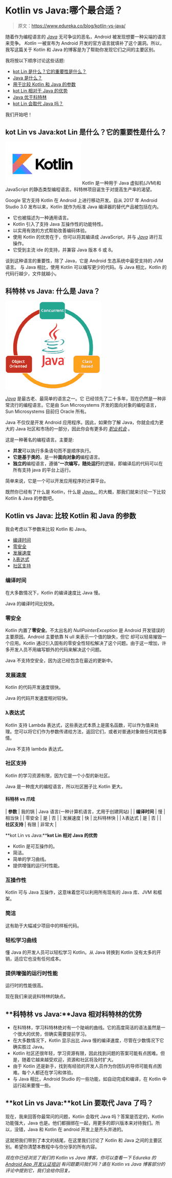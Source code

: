 # Kotlin vs Java:哪个最合适？

> 原文：<https://www.edureka.co/blog/kotlin-vs-java/>

随着作为编程语言的 [*Java*](https://www.edureka.co/java-j2ee-training-course) 无可争议的恶名，Android 被发现想要一种尖端的语言来竞争。 *Kotlin* 一被宣布为 Android 开发的官方语言就填补了这个漏洞。所以，我写这篇关于 Kotlin 和 Java 的博客是为了帮助你发现它们之间的主要区别。

我将按以下顺序讨论这些话题:

*   [kot Lin 是什么？它的重要性是什么？](#What_is_Kotlin?_What_is_its_importance?)
*   [Java 是什么？](#What_is_Java?)
*   [用于比较 Kotlin 和 Java 的参数](#Parameters_to_compare_Kotlin_and_Java)
*   [kot Lin 相对于 Java 的优势](#Advantages_of_Kotlin_over_Java)
*   [Java 优于科特林](#Advantages_of_Java_over_Kotlin)
*   [kot Lin 会取代 Java 吗？](#Is_Kotlin_going_to_replace_Java?)

我们开始吧！

## **kot Lin vs Java:kot Lin 是什么？它的重要性是什么？**

![Kotlin logo- Kotlin vs Java- Edureka](img/8d7acfc6580f65e806be2d7f55d2041c.png) Kotlin 是一种用于 Java 虚拟机(JVM)和 JavaScript 的静态类型编程语言。科特林项目诞生于对提高生产率的渴望。

Google 官方支持 Kotlin 在 Android 上进行移动开发。自从 2017 年 Android Studio 3.0 发布以来，Kotlin 就作为标准 Java 编译器的替代产品被包括在内。

*   它也被描述为一种通用语言。
*   Kotlin 引入了支持 Java 互操作性的功能特性。
*   以实用有效的方式帮助改善编码体验。
*   使用 Kotlin 的优势在于，你可以将其编译成 JavaScript，并与 [*Java*](https://www.edureka.co/blog/top-10-reasons-to-learn-java/) 进行互操作。
*   它受到主流 ide 的支持，并兼容 Java 版本 6 或 8。

谈到这种语言的重要性，除了 Java，它是 Android 生态系统中最受支持的 JVM 语言。 与 Java 相比，使用 Kotlin 可以编写更少的代码。与 Java 相比，Kotlin 的代码行越少，文件就越小。

## **科特林 vs Java:** **什么是 Java？**

![Java - Kotlin vs Java - Edureka](img/ff8a4b5fe2a02a95b1813a3bc0b6a485.png)

[*Java*](https://www.edureka.co/blog/java-tutorial/) 是最古老、最简单的语言之一。它 已经领先了二十多年，现在仍然是一种非常流行的编程语言。它是由 Sun Microsystems 开发的面向对象的编程语言，Sun Microsystems 目前归 Oracle 所有。

Java 不仅仅是开发 Android 应用程序。因此，如果你了解 Java，你就会成为更大的 Java 社区和市场的一部分，因此你会有更多的 [*职业机会*](https://www.edureka.co/blog/your-guide-to-java-career-opportunities-how-to-bag-top-java-jobs) 。

这是一种著名的编程语言。主要是:

*   **并发**可以执行多条语句而不是顺序执行。
*   **它是基于类的**，是一种**面向对象的**编程语言。
*   **独立的**编程语言，遵循“**一次编写，随处运行**的逻辑，即编译后的代码可以在所有支持 java 的平台上运行。

简单来说，它是一个可以开发应用程序的计算平台。

既然你已经有了什么是 Kotlin，什么是 [*Java，*](https://www.edureka.co/blog/what-is-java/) 的大概，那我们就来讨论一下比较 Kotlin & Java 的参数吧。

## **Kotlin vs Java:** **比较 Kotlin 和 Java 的参数**

我会考虑以下参数来比较 Kotlin 和 Java。

*   [编译时间](#Compilation_time)
*   [零安全](#Null_safety)
*   [发展速度](#Development_speed)
*   [λ表达式](#Lambda_expressions)
*   [社区支持](#Community_support)

### **编译时间**

在大多数情况下，Kotlin 的编译速度比 Java 慢。

Java 的编译时间比较快。

### **零安全**

Kotlin 内置了**零安全**。不太出名的 *NullPointerException* 是 Android 开发错误的主要原因。Android 主要依靠 N ull 来表示一个值的缺失，但它 却可以轻易摧毁一个应用。Kotlin 通过引入固有的零安全性轻松解决了这个问题。由于这一增加，许多开发人员不用编写额外的代码来解决这个问题。

Java 不支持空安全，因为这已经包含在最近的更新中。

### **发展速度**

Kotlin 的代码开发速度很快。

Java 的代码开发速度相对较快。

### **λ表达式**

Kotlin 支持 Lambda 表达式，这些表达式本质上是匿名函数，可以作为值来处理。您可以将它们作为参数传递给方法，返回它们，或者对普通对象做任何其他事情。

Java 不支持 lambda 表达式。

### **社区支持**

Kotlin 的学习资源有限，因为它是一个小型的新社区。

Java 是一种庞大的编程语言，所以社区圈子比 Kotlin 更大。

#### **科特林 vs 爪哇**

| **参数** | 我的锅 | Java 语言(一种计算机语言，尤用于创建网站) |
| **编译时间** | 慢 | 相当快 |
| 零安全 | 是 | 否 |
| 发展速度 | 快 | 比科特林快 |
| λ表达式 | 是 | 否 |
| **社区支持** | 有限 | 非常大 |

**kot Lin vs Java:****kot Lin 相对 Java 的优势**

*   Kotlin 是可互操作的。
*   简洁。
*   简单的学习曲线。
*   提供增强的运行时性能。

### **互操作性**

Kotlin 可与 Java 互操作，这意味着您可以利用所有现有的 Java 库、JVM 和框架。

### **简洁**

这有助于大幅减少项目中的样板代码。

### **轻松学习曲线**

懂 Java 的开发人员可以轻松学习 Kotlin。从 Java 转换到 Kotlin 没有太多的开销，适应它也没有任何成本。

### **提供增强的运行时性能**

运行时的性能很高。

现在我们来说说科特林的缺点。

## **科特林 vs Java:****Java 相对科特林的优势**

*   在科特林，学习科特林绝对有一个陡峭的曲线。它的高度简洁的语法虽然是一个很大的优势，但确实需要提前学习。
*   在大多数情况下，Kotlin 显示出比 Java 慢的编译速度，尽管在少数情况下它确实胜过 Java。
*   Kotlin 社区还很年轻，学习资源有限，因此找到问题的答案可能有点困难。但是，随着它越来越受欢迎，资源和社区将及时扩大。
*   由于 Kotlin 还是新手，找到有经验的开发人员作为你团队的导师可能有点困难。每个人都还在学习和体验。
*   与 Java 相比，Android Studio 的一些功能，如自动完成和编译，在 Kotlin 中运行起来要慢一些。

## **kot Lin vs Java:****kot Lin 要取代 Java 了吗？**

现在，我来回答你最常问的问题，Kotlin 会取代 Java 吗？答案是否定的，Kotlin 功能强大，Java 也是。他们都捆绑在一起，用更多的即兴版本来对待我们。所以，没错，Java 和 Kotlin 在 android 开发上是齐头并进的。

这就把我们带到了本文的结尾，在这里我们讨论了 Kotlin 和 Java 之间的主要区别。希望你清楚本教程中与你分享的所有内容。

*现在你已经浏览了我们的 Kotlin vs Java 博客，你可以查看一下 Edureka 的 [Android App 开发认证培训](https://www.edureka.co/android-development-certification-course)* *有问题要问我们吗？请在 Kotlin vs Java 博客部分的评论中提到它，我们会给你回复。*